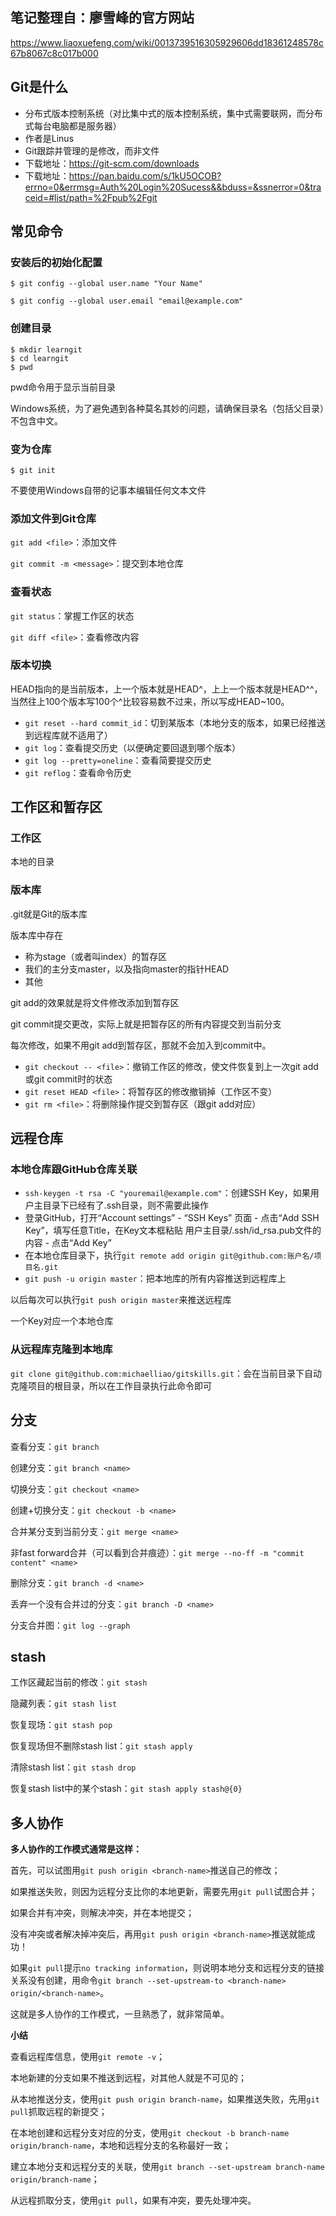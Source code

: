 ## 笔记整理自：廖雪峰的官方网站
https://www.liaoxuefeng.com/wiki/0013739516305929606dd18361248578c67b8067c8c017b000
## Git是什么
* 分布式版本控制系统（对比集中式的版本控制系统，集中式需要联网，而分布式每台电脑都是服务器）
* 作者是Linus
* Git跟踪并管理的是修改，而非文件
* 下载地址：https://git-scm.com/downloads
* 下载地址：https://pan.baidu.com/s/1kU5OCOB?errno=0&errmsg=Auth%20Login%20Sucess&&bduss=&ssnerror=0&traceid=#list/path=%2Fpub%2Fgit

## 常见命令

### 安装后的初始化配置
`$ git config --global user.name "Your Name"`

`$ git config --global user.email "email@example.com"`

### 创建目录

`$ mkdir learngit `     
`$ cd learngit`  
`$ pwd`  


pwd命令用于显示当前目录

Windows系统，为了避免遇到各种莫名其妙的问题，请确保目录名（包括父目录）不包含中文。

### 变为仓库
`$ git init`

不要使用Windows自带的记事本编辑任何文本文件

### 添加文件到Git仓库

`git add <file>`：添加文件

`git commit -m <message>`：提交到本地仓库

### 查看状态

`git status`：掌握工作区的状态

`git diff <file>`：查看修改内容

### 版本切换

HEAD指向的是当前版本，上一个版本就是HEAD^，上上一个版本就是HEAD^^，当然往上100个版本写100个^比较容易数不过来，所以写成HEAD~100。

* `git reset --hard commit_id`：切到某版本（本地分支的版本，如果已经推送到远程库就不适用了）
* `git log`：查看提交历史（以便确定要回退到哪个版本）
* `git log --pretty=oneline`：查看简要提交历史
* `git reflog`：查看命令历史

## 工作区和暂存区

### 工作区
本地的目录

### 版本库
.git就是Git的版本库

版本库中存在  
* 称为stage（或者叫index）的暂存区
* 我们的主分支master，以及指向master的指针HEAD
* 其他

git add的效果就是将文件修改添加到暂存区

git commit提交更改，实际上就是把暂存区的所有内容提交到当前分支

每次修改，如果不用git add到暂存区，那就不会加入到commit中。

* `git checkout -- <file>`：撤销工作区的修改，使文件恢复到上一次git add或git commit时的状态
* `git reset HEAD <file>`：将暂存区的修改撤销掉（工作区不变）
* `git rm <file>`：将删除操作提交到暂存区（跟git add对应）

## 远程仓库

### 本地仓库跟GitHub仓库关联
* `ssh-keygen -t rsa -C "youremail@example.com"`：创建SSH Key，如果用户主目录下已经有了.ssh目录，则不需要此操作
* 登录GitHub，打开“Account settings” - “SSH Keys” 页面 - 点击“Add SSH Key”，填写任意Title，在Key文本框粘贴 用户主目录/.ssh/id_rsa.pub文件的内容 - 点击“Add Key”
* 在本地仓库目录下，执行`git remote add origin git@github.com:账户名/项目名.git`
* `git push -u origin master`：把本地库的所有内容推送到远程库上

以后每次可以执行`git push origin master`来推送远程库

一个Key对应一个本地仓库

### 从远程库克隆到本地库
`git clone git@github.com:michaelliao/gitskills.git`：会在当前目录下自动克隆项目的根目录，所以在工作目录执行此命令即可

## 分支

查看分支：`git branch`

创建分支：`git branch <name>`

切换分支：`git checkout <name>`

创建+切换分支：`git checkout -b <name>`

合并某分支到当前分支：`git merge <name>`

非fast forward合并（可以看到合并痕迹）：`git merge --no-ff -m "commit content" <name>`

删除分支：`git branch -d <name>`

丢弃一个没有合并过的分支：`git branch -D <name>`

分支合并图：`git log --graph`

## stash
工作区藏起当前的修改：`git stash`

隐藏列表：`git stash list`

恢复现场：`git stash pop`

恢复现场但不删除stash list：`git stash apply`

清除stash list：`git stash drop`

恢复stash list中的某个stash：`git stash apply stash@{0}`

## 多人协作

**多人协作的工作模式通常是这样：**

首先，可以试图用`git push origin <branch-name>`推送自己的修改；

如果推送失败，则因为远程分支比你的本地更新，需要先用`git pull`试图合并；

如果合并有冲突，则解决冲突，并在本地提交；

没有冲突或者解决掉冲突后，再用`git push origin <branch-name>`推送就能成功！

如果`git pull`提示`no tracking information`，则说明本地分支和远程分支的链接关系没有创建，用命令`git branch --set-upstream-to <branch-name> origin/<branch-name>`。

这就是多人协作的工作模式，一旦熟悉了，就非常简单。

**小结**

查看远程库信息，使用`git remote -v`；

本地新建的分支如果不推送到远程，对其他人就是不可见的；

从本地推送分支，使用`git push origin branch-name`，如果推送失败，先用`git pull`抓取远程的新提交；

在本地创建和远程分支对应的分支，使用`git checkout -b branch-name origin/branch-name`，本地和远程分支的名称最好一致；

建立本地分支和远程分支的关联，使用`git branch --set-upstream branch-name origin/branch-name`；

从远程抓取分支，使用`git pull`，如果有冲突，要先处理冲突。